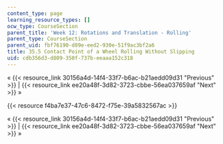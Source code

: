 ```yaml
---
content_type: page
learning_resource_types: []
ocw_type: CourseSection
parent_title: 'Week 12: Rotations and Translation - Rolling'
parent_type: CourseSection
parent_uid: fbf76190-d89e-eed2-930e-51f9ac3bf2a6
title: 35.5 Contact Point of a Wheel Rolling Without Slipping
uid: cdb356d3-d809-350f-737b-eeaaa152c318
---
```


« {{< resource_link 30156a4d-14f4-33f7-b6ac-b21aedd09d31 "Previous" >}} | {{< resource_link ee20a48f-3d82-3723-cbbe-56ea037659af "Next" >}} »

{{< resource f4ba7e37-47c6-8472-f75e-39a5832567ac >}}

« {{< resource_link 30156a4d-14f4-33f7-b6ac-b21aedd09d31 "Previous" >}} | {{< resource_link ee20a48f-3d82-3723-cbbe-56ea037659af "Next" >}} »